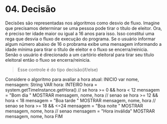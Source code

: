 # 04. Decisão

Decisões são representadas nos algoritmos como desvio de fluxo.
Imagine que precisamos determinar se uma pessoa pode tirar o título de eleitor.
Ora, é preciso ter idade maior ou igual a 16 anos para isso.
Isso constitui uma rega que desvia o fluxo de execução do programa.
Se o usuário informar algum número abaixo de 16 o probrama exibe uma mensagem
informando a idade mínima para tirar o título de eleitor e o fluxo se encerra/reinicia.
Senão o usuário é direcionado a um cartório eleitoral para tirar seu título eleitoral 
então o fluxo se encerra/reinicia.
> Esse controle é do tipo decisão(if/else)

Considere o algoritmo para avaliar a hora atual:
INICIO
  var nome, mensagem: String
  VAR hora: INTEIRO
  hora = system.getTimeInstance.getHora()
  // se hora >= 0 && hora < 12 
  mensagem = "Bom dia "
  MOSTRAR mensagem, nome, hora
  // senao se hora >= 12 && hora < 18
  mensagem = "Boa tarde "
  MOSTRAR mensagem, nome, hora
  // senao se hora >= 18 && <=24
  mensagem = "Boa noite "
  MOSTRAR mensagem, nome, hora
  // senao
  mensagem = "Hora inválida"
  MOSTRAR mensagem, nome, hora
FIM
